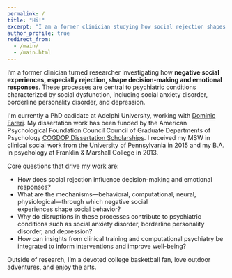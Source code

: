 ```yaml
---
permalink: /
title: "Hi!"
excerpt: "I am a former clinician studying how social rejection shapes decision-making and affective responses."
author_profile: true
redirect_from:
  - /main/
  - /main.html
---
```


I’m a former clinician turned researcher investigating how **negative social experiences, especially rejection, shape decision-making and emotional responses**. These processes are central to psychiatric conditions characterized by social dysfunction, including social anxiety disorder, borderline personality disorder, and depression.  

I'm currently a PhD cadidate at Adelphi University, working with [Dominic Fareri](https://home.adelphi.edu/~farerilab/). My dissertation work has been funded by the American Psychological Foundation Council Council of Graduate Departments of Psychology [COGDOP Dissertation Scholarships](https://ampsychfdn.org/funding/cogdop/). I received my MSW in clinical social work from the University of Pennsylvania in 2015 and my B.A. in psychology at Franklin & Marshall College in 2013.

Core questions that drive my work are:

- How does social rejection influence decision-making and emotional responses?
- What are the mechanisms—behavioral, computational, neural, physiological—through which negative social  
  experiences shape social behavior?
- Why do disruptions in these processes contribute to psychiatric conditions such as social anxiety disorder, 
  borderline personality disorder, and depression?
- How can insights from clinical training and computational psychiatry be integrated to inform interventions and 
  improve well-being? 

Outside of research, I’m a devoted college basketball fan, love outdoor adventures, and enjoy the arts.  
